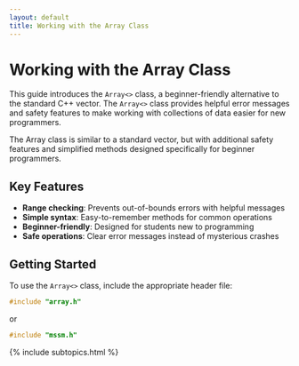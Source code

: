 ```yaml
---
layout: default
title: Working with the Array Class
---
```


# Working with the Array Class

This guide introduces the `Array<>` class, a beginner-friendly alternative to the standard C++ vector. The `Array<>` class provides helpful error messages and safety features to make working with collections of data easier for new programmers.

The Array class is similar to a standard vector, but with additional safety features and simplified methods designed specifically for beginner programmers.

## Key Features

- **Range checking**: Prevents out-of-bounds errors with helpful messages
- **Simple syntax**: Easy-to-remember methods for common operations
- **Beginner-friendly**: Designed for students new to programming
- **Safe operations**: Clear error messages instead of mysterious crashes

## Getting Started

To use the `Array<>` class, include the appropriate header file:

```cpp
#include "array.h"
```

or 

```cpp
#include "mssm.h"
```

{% include subtopics.html %}